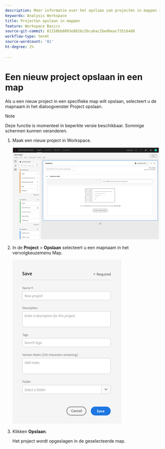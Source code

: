 ```yaml
---
description: Meer informatie over het opslaan van projecten in mappen in Workspace
keywords: Analysis Workspace
title: Projecten opslaan in mappen
feature: Workspace Basics
source-git-commit: 81158bb8893e0826c5bcabac2bed6eac735164d8
workflow-type: tm+mt
source-wordcount: '81'
ht-degree: 2%

---
```



# Een nieuw project opslaan in een map

Als u een nieuw project in een specifieke map wilt opslaan, selecteert u de mapnaam in het dialoogvenster Project opslaan.

>[!NOTE]
>
>Deze functie is momenteel in beperkte versie beschikbaar. Sommige schermen kunnen veranderen.

1. Maak een nieuw project in Workspace.

   ![](/help/analyze/analysis-workspace/build-workspace-project/assets/save-to-folder1.png)

1. In de **Project** > **Opslaan** selecteert u een mapnaam in het vervolgkeuzemenu Map.

   ![](/help/analyze/analysis-workspace/build-workspace-project/assets/save-to-folder2.png)

1. Klikken **Opslaan**.

   Het project wordt opgeslagen in de geselecteerde map.
